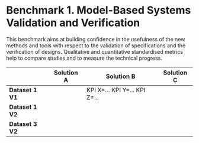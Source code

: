 # Benchmark 1. Model-Based Systems Validation and Verification

This benchmark aims at building confidence in the usefulness of the new methods and tools with respect to the validation of specifications and the verification of designs. Qualitative and quantitative standardised metrics help to compare studies and to measure the technical progress.

|              | Solution A | Solution B                    | Solution C |
|--------------|------------|-------------------------------|------------|
| **Dataset 1 V1** |            | KPI X=... KPI Y=... KPI Z=... |            |
| **Dataset 1 V2** |            |                               |            |
| **Dataset 3 V2** |            |                               |            
